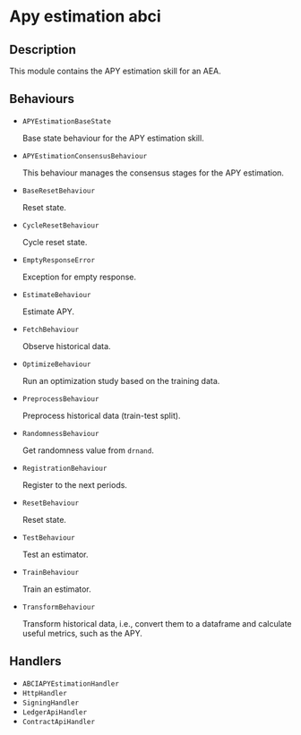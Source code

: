# Apy estimation abci

## Description

This module contains the APY estimation skill for an AEA.

## Behaviours

* `APYEstimationBaseState`

   Base state behaviour for the APY estimation skill.

* `APYEstimationConsensusBehaviour`

   This behaviour manages the consensus stages for the APY estimation.

* `BaseResetBehaviour`

   Reset state.

* `CycleResetBehaviour`

   Cycle reset state.

* `EmptyResponseError`

   Exception for empty response.

* `EstimateBehaviour`

   Estimate APY.

* `FetchBehaviour`

   Observe historical data.

* `OptimizeBehaviour`

   Run an optimization study based on the training data.

* `PreprocessBehaviour`

   Preprocess historical data (train-test split).

* `RandomnessBehaviour`

   Get randomness value from `drnand`.

* `RegistrationBehaviour`

   Register to the next periods.

* `ResetBehaviour`

   Reset state.

* `TestBehaviour`

   Test an estimator.

* `TrainBehaviour`

   Train an estimator.

* `TransformBehaviour`

   Transform historical data, i.e., convert them to a dataframe and calculate useful metrics, such as the APY.


## Handlers

* `ABCIAPYEstimationHandler`
* `HttpHandler`
* `SigningHandler`
* `LedgerApiHandler`
* `ContractApiHandler`

